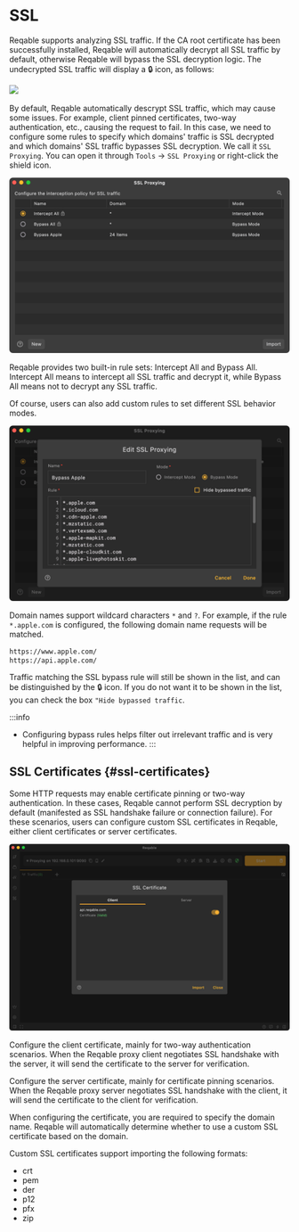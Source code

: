 # SSL

Reqable supports analyzing SSL traffic. If the CA root certificate has been successfully installed, Reqable will automatically decrypt all SSL traffic by default, otherwise Reqable will bypass the SSL decryption logic. The undecrypted SSL traffic will display a 🔒 icon, as follows:

![](arts/ssl_01.png)

By default, Reqable automatically descrypt SSL traffic, which may cause some issues. For example, client pinned certificates, two-way authentication, etc., causing the request to fail. In this case, we need to configure some rules to specify which domains' traffic is SSL decrypted and which domains' SSL traffic bypasses SSL decryption. We call it `SSL Proxying`. You can open it through `Tools` -> `SSL Proxying` or right-click the shield icon.

![](arts/ssl_02.png)

Reqable provides two built-in rule sets: Intercept All and Bypass All. Intercept All means to intercept all SSL traffic and decrypt it, while Bypass All means not to decrypt any SSL traffic.

Of course, users can also add custom rules to set different SSL behavior modes.

![](arts/ssl_03.png)

Domain names support wildcard characters `*` and `?`. For example, if the rule `*.apple.com` is configured, the following domain name requests will be matched.
```
https://www.apple.com/
https://api.apple.com/
```

Traffic matching the SSL bypass rule will still be shown in the list, and can be distinguished by the 🔒 icon. If you do not want it to be shown in the list, you can check the box `"Hide bypassed traffic`.

:::info
- Configuring bypass rules helps filter out irrelevant traffic and is very helpful in improving performance.
:::

## SSL Certificates {#ssl-certificates}

Some HTTP requests may enable certificate pinning or two-way authentication. In these cases, Reqable cannot perform SSL decryption by default (manifested as SSL handshake failure or connection failure). For these scenarios, users can configure custom SSL certificates in Reqable, either client certificates or server certificates.

![](arts/ssl_04.png)

Configure the client certificate, mainly for two-way authentication scenarios. When the Reqable proxy client negotiates SSL handshake with the server, it will send the certificate to the server for verification.

Configure the server certificate, mainly for certificate pinning scenarios. When the Reqable proxy server negotiates SSL handshake with the client, it will send the certificate to the client for verification.

When configuring the certificate, you are required to specify the domain name. Reqable will automatically determine whether to use a custom SSL certificate based on the domain.

Custom SSL certificates support importing the following formats:
- crt
- pem
- der
- p12
- pfx
- zip
